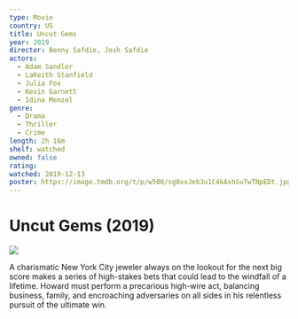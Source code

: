 ```yaml
---
type: Movie
country: US
title: Uncut Gems
year: 2019
director: Benny Safdie, Josh Safdie
actors:
  - Adam Sandler
  - LaKeith Stanfield
  - Julia Fox
  - Kevin Garnett
  - Idina Menzel
genre:
  - Drama
  - Thriller
  - Crime
length: 2h 16m
shelf: watched
owned: false
rating:
watched: 2019-12-13
poster: https://image.tmdb.org/t/p/w500/sg0xxJeb3u1C4kAxhSuTwTNpEDt.jpg
---
```


# Uncut Gems (2019)

![](https://image.tmdb.org/t/p/w500/sg0xxJeb3u1C4kAxhSuTwTNpEDt.jpg)

A charismatic New York City jeweler always on the lookout for the next big score makes a series of high-stakes bets that could lead to the windfall of a lifetime. Howard must perform a precarious high-wire act, balancing business, family, and encroaching adversaries on all sides in his relentless pursuit of the ultimate win.